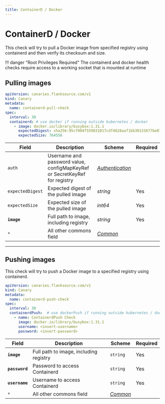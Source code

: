 ```yaml
---
title: ContainerD / Docker
---
```


# <Icon name="containerd"/>  ContainerD / Docker

This check will try to pull a Docker image from specified registry using containerd and then verify its checksum and size.

!!! danger "Root Privileges Required"
    The containerd and docker health checks require access to a working socket that is mounted at runtime

## Pulling images

```yaml
apiVersion: canaries.flanksource.com/v1
kind: Canary
metadata:
  name: containerd-pull-check
spec:
  interval: 30
  containerd: # use docker if running outside kubernetes / docker
    - image: docker.io/library/busybox:1.31.1
      expectedDigest: sha256:95cf004f559831017cdf4628aaf1bb30133677be8702a8c5f2994629f637a209
      expectedSize: 764556

```

| Field            | Description                                                  | Scheme                                            | Required |
| ---------------- | ------------------------------------------------------------ | ------------------------------------------------- | -------- |
| `auth`           | Username and password value, configMapKeyRef or SecretKeyRef for registry | [_Authentication_](../concepts/authentication.md) |          |
| `expectedDigest` | Expected digest of the pulled image                          | _string_                                          | Yes      |
| `expectedSize`   | Expected size of the pulled image                            | _int64_                                           | Yes      |
| **`image`**      | Full path to image, including registry                       | _string_                                          | Yes      |
| `*`              | All other commons field                                      | [_Common_](common)                             |          |

---

## Pushing images

This check will try to push a Docker image to a specified registry using containerd.

```yaml
apiVersion: canaries.flanksource.com/v1
kind: Canary
metadata:
  name: containerd-push-check
spec:
  interval: 30
  containerdPush:  # use dockerPush if running outside kubernetes / docker
    - name: ContainerdPush Check
      image: docker.io/library/busybox:1.31.1
      username: <insert-username>
      password: <insert-password>
```

| Field          | Description                            | Scheme                | Required |
| -------------- | -------------------------------------- | --------------------- | -------- |
| **`image`**    | Full path to image, including registry | `string`              | Yes      |
| **`password`** | Password to access Containerd          | `string`              | Yes      |
| **`username`** | Username to access Containerd          | `string`              | Yes      |
| `*`            | All other commons field                | [_Common_](common) |          |
